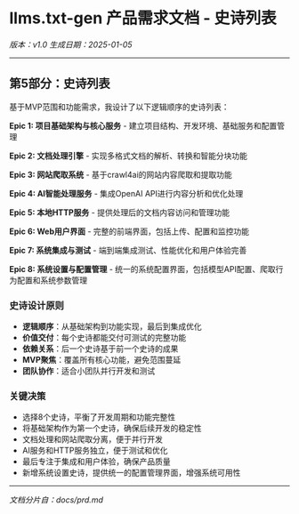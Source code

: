 # llms.txt-gen 产品需求文档 - 史诗列表

*版本：v1.0*
*生成日期：2025-01-05*

---

## 第5部分：史诗列表

基于MVP范围和功能需求，我设计了以下逻辑顺序的史诗列表：

**Epic 1: 项目基础架构与核心服务** - 建立项目结构、开发环境、基础服务和配置管理

**Epic 2: 文档处理引擎** - 实现多格式文档的解析、转换和智能分块功能

**Epic 3: 网站爬取系统** - 基于crawl4ai的网站内容爬取和提取功能

**Epic 4: AI智能处理服务** - 集成OpenAI API进行内容分析和优化处理

**Epic 5: 本地HTTP服务** - 提供处理后的文档内容访问和管理功能

**Epic 6: Web用户界面** - 完整的前端界面，包括上传、配置和监控功能

**Epic 7: 系统集成与测试** - 端到端集成测试、性能优化和用户体验完善

**Epic 8: 系统设置与配置管理** - 统一的系统配置界面，包括模型API配置、爬取行为配置和系统参数管理

### 史诗设计原则

- **逻辑顺序**：从基础架构到功能实现，最后到集成优化
- **价值交付**：每个史诗都能交付可测试的完整功能
- **依赖关系**：后一个史诗基于前一个史诗的成果
- **MVP聚焦**：覆盖所有核心功能，避免范围蔓延
- **团队协作**：适合小团队并行开发和测试

### 关键决策

- 选择8个史诗，平衡了开发周期和功能完整性
- 将基础架构作为第一个史诗，确保后续开发的稳定性
- 文档处理和网站爬取分离，便于并行开发
- AI服务和HTTP服务独立，便于测试和优化
- 最后专注于集成和用户体验，确保产品质量
- 新增系统设置史诗，提供统一的配置管理界面，增强系统可用性

---

*文档分片自：docs/prd.md*